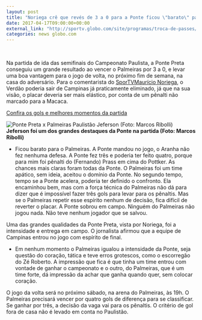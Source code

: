 ```yaml
---
layout: post
title: "Noriega crê que revés de 3 a 0 para a Ponte ficou \"barato\" para o Palmeiras"
date: 2017-04-17T09:00:00+00:00
external_link: "http://sportv.globo.com/site/programas/troca-de-passes/noticia/2017/04/noriega-cre-que-reves-de-3-0-para-ponte-ficou-barato-para-o-palmeiras.html"
categories: news globo.com
---
```

&nbsp;

Na partida de ida das semifinais do Campeonato Paulista, a Ponte Preta conseguiu um grande resultado ao vencer o Palmeiras por 3 a 0, e levar uma boa vantagem para o jogo de volta, no próximo fim de semana, na casa do adversário. Para o comentarista do [SporTV](http://sportv.globo.com/site/)[Maurício Noriega](http://globoesporte.globo.com/personalidadedetv/mauricio-noriega.html), o Verdão poderia sair de Campinas já praticamente eliminado, já que na sua visão, o placar deveria ser mais elástico, por conta de um pênalti não marcado para a Macaca.

[Confira os gols e melhores momentos da partida](http://sportv.globo.com/site/futebol/campeonato-paulista-2017/semifinal-campeonato-paulista-2017/ponte-preta-palmeiras.html)

 ![Ponte Preta x Palmeiras Paulistão Jeferson (Foto: Marcos Ribolli)](http://s2.glbimg.com/CvR81L_CKppZagbyDGze2wL8g9Q=/503x0:1526x1331/300x390/s.glbimg.com/es/ge/f/original/2017/04/16/ponxpal03.jpg "Ponte Preta x Palmeiras Paulistão Jeferson (Foto: Marcos Ribolli)")**Jeferson foi um dos grandes destaques da Ponte na partida (Foto: Marcos Ribolli)**

- Ficou barato para o Palmeiras. A Ponte mandou no jogo, o Aranha não fez nenhuma defesa. A Ponte fez três e poderia ter feito quatro, porque para mim foi pênalti do (Fernando) Prass em cima do Pottker. As chances mais claras foram todas da Ponte. O Palmeiras foi um time apático, sem ideia, aceitou o domínio da Ponte. No segundo tempo, tempo se a Ponte acelera, poderia ter definido o confronto. Ela encaminhou bem, mas com a força técnica do Palmeiras não dá para dizer que é impossível fazer três gols para levar para os pênaltis. Mas se o Palmeiras repetir esse espírito nenhum de decisão, fica difícil de reverter o placar. A Ponte sobrou em campo. Ninguém do Palmeiras não jogou nada. Não teve nenhum jogador que se salvou.

Uma das grandes qualidades da Ponte Preta, vista por Noriega, foi a intensidade e entrega em campo. O jornalista afirmou que a equipe de Campinas entrou no jogo com espírito de final.&nbsp;

- Em nenhum momento o Palmeiras igualou a intensidade da Ponte, seja questão do coração, tática e teve erros grotescos, como o escorregão do Zé Roberto. A impressão que fica é que tinha um time entrou com vontade de ganhar o campeonato e o outro, do Palmeiras, que é um time forte, dá impressão da achar que ganha quando quer, sem colocar coração. &nbsp;

O jogo da volta será no próximo sábado, na arena do Palmeiras, às 19h. O Palmeiras precisará vencer por quatro gols de diferença para se classificar. Se ganhar por três, a decisão da vaga vai para os pênaltis. O critério de gol fora de casa não é levado em conta no Paulistão.

